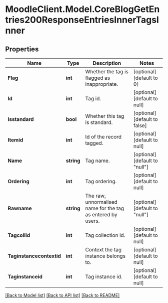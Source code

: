 # MoodleClient.Model.CoreBlogGetEntries200ResponseEntriesInnerTagsInner

## Properties

Name | Type | Description | Notes
------------ | ------------- | ------------- | -------------
**Flag** | **int** | Whether the tag is flagged as inappropriate. | [optional] [default to 0]
**Id** | **int** | Tag id. | [optional] [default to null]
**Isstandard** | **bool** | Whether this tag is standard. | [optional] [default to false]
**Itemid** | **int** | Id of the record tagged. | [optional] [default to null]
**Name** | **string** | Tag name. | [optional] [default to "null"]
**Ordering** | **int** | Tag ordering. | [optional] [default to null]
**Rawname** | **string** | The raw, unnormalised name for the tag as entered by users. | [optional] [default to "null"]
**Tagcollid** | **int** | Tag collection id. | [optional] [default to null]
**Taginstancecontextid** | **int** | Context the tag instance belongs to. | [optional] [default to null]
**Taginstanceid** | **int** | Tag instance id. | [optional] [default to null]

[[Back to Model list]](../README.md#documentation-for-models) [[Back to API list]](../README.md#documentation-for-api-endpoints) [[Back to README]](../README.md)

